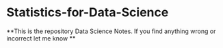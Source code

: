 # Statistics-for-Data-Science

**This is the repository Data Science Notes. If you find anything wrong or incorrect let me know **
